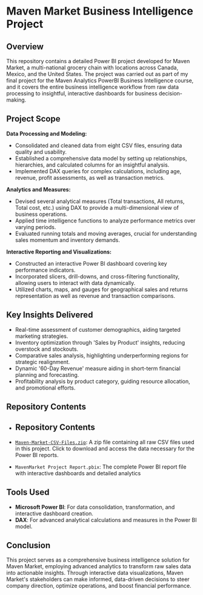 # Maven Market Business Intelligence Project

## Overview
This repository contains a detailed Power BI project developed for Maven Market, a multi-national grocery chain with locations across Canada, Mexico, and the United States. The project was carried out as part of my final project for the Maven Analytics PowerBI Business Intelligence course, and it covers the entire business intelligence workflow from raw data processing to insightful, interactive dashboards for business decision-making.

## Project Scope

**Data Processing and Modeling:**
- Consolidated and cleaned data from eight CSV files, ensuring data quality and usability.
- Established a comprehensive data model by setting up relationships, hierarchies, and calculated columns for an insightful analysis.
- Implemented DAX queries for complex calculations, including age, revenue, profit assessments, as well as transaction metrics.

**Analytics and Measures:**
- Devised several analytical measures (Total transactions, All returns, Total cost, etc.) using DAX to provide a multi-dimensional view of business operations.
- Applied time intelligence functions to analyze performance metrics over varying periods.
- Evaluated running totals and moving averages, crucial for understanding sales momentum and inventory demands.

**Interactive Reporting and Visualizations:**
- Constructed an interactive Power BI dashboard covering key performance indicators.
- Incorporated slicers, drill-downs, and cross-filtering functionality, allowing users to interact with data dynamically.
- Utilized charts, maps, and gauges for geographical sales and returns representation as well as revenue and transaction comparisons.

## Key Insights Delivered
- Real-time assessment of customer demographics, aiding targeted marketing strategies.
- Inventory optimization through 'Sales by Product' insights, reducing overstock and stockouts.
- Comparative sales analysis, highlighting underperforming regions for strategic realignment.
- Dynamic '60-Day Revenue' measure aiding in short-term financial planning and forecasting.
- Profitability analysis by product category, guiding resource allocation, and promotional efforts.

## Repository Contents
- ## Repository Contents

- [`Maven-Market-CSV-Files.zip`](./Maven-Market-CSV-Files.zip): A zip file containing all raw CSV files used in this project. Click to download and access the data necessary for the Power BI reports.
- `MavenMarket Project Report.pbix`: The complete Power BI report file with interactive dashboards and detailed analytics


## Tools Used
- **Microsoft Power BI**: For data consolidation, transformation, and interactive dashboard creation.
- **DAX**: For advanced analytical calculations and measures in the Power BI model.

## Conclusion
This project serves as a comprehensive business intelligence solution for Maven Market, employing advanced analytics to transform raw sales data into actionable insights. Through interactive data visualizations, Maven Market's stakeholders can make informed, data-driven decisions to steer company direction, optimize operations, and boost financial performance.
